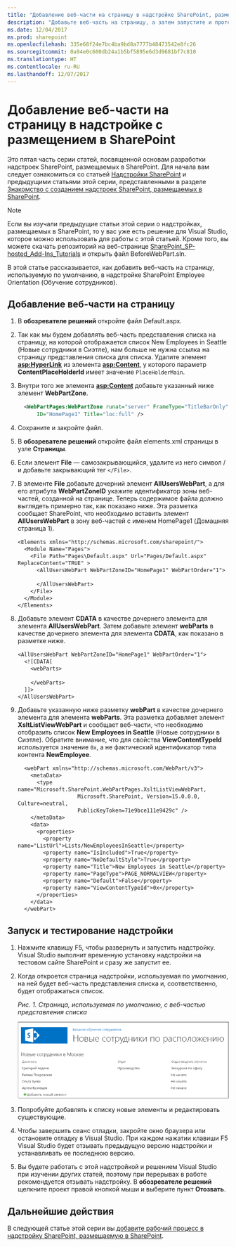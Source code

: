 ```yaml
---
title: "Добавление веб-части на страницу в надстройке SharePoint, размещаемой в SharePoint"
description: "Добавьте веб-часть на страницу, а затем запустите и протестируйте надстройку."
ms.date: 12/04/2017
ms.prod: sharepoint
ms.openlocfilehash: 335e68f24e7bc4ba9bd8a7777b48473542e8fc26
ms.sourcegitcommit: 0a94e0c600db24a1b5bf5895e6d3d9681bf7c810
ms.translationtype: HT
ms.contentlocale: ru-RU
ms.lasthandoff: 12/07/2017
---
```

# <a name="add-a-web-part-to-a-page-in-a-sharepoint-hosted-sharepoint-add-in"></a>Добавление веб-части на страницу в надстройке с размещением в SharePoint

Это пятая часть серии статей, посвященной основам разработки надстроек SharePoint, размещаемых в SharePoint. Для начала вам следует ознакомиться со статьей [Надстройки SharePoint](sharepoint-add-ins.md) и предыдущими статьями этой серии, представленными в разделе [Знакомство с созданием надстроек SharePoint, размещаемых в SharePoint](get-started-creating-sharepoint-hosted-sharepoint-add-ins.md#Nextsteps). 
    
> [!NOTE]
> Если вы изучали предыдущие статьи этой серии о надстройках, размещаемых в SharePoint, то у вас уже есть решение для Visual Studio, которое можно использовать для работы с этой статьей. Кроме того, вы можете скачать репозиторий на веб-странице [SharePoint_SP-hosted_Add-Ins_Tutorials](https://github.com/OfficeDev/SharePoint_SP-hosted_Add-Ins_Tutorials) и открыть файл BeforeWebPart.sln.

В этой статье рассказывается, как добавить веб-часть на страницу, используемую по умолчанию, в надстройке SharePoint Employee Orientation (Обучение сотрудников).

## <a name="add-a-web-part-to-a-page"></a>Добавление веб-части на страницу

1. В **обозревателе решений** откройте файл Default.aspx. 

2. Так как мы будем добавлять веб-часть представления списка на страницу, на которой отображается список New Employees in Seattle (Новые сотрудники в Сиэтле), нам больше не нужна ссылка на страницу представления списка для списка. Удалите элемент **<asp:HyperLink>** из элемента **<asp:Content>**, у которого параметр **ContentPlaceHolderId** имеет значение `PlaceHolderMain`. 

3. Внутри того же элемента **<asp:Content>** добавьте указанный ниже элемент **WebPartZone**. 
    
    ```XML
      <WebPartPages:WebPartZone runat="server" FrameType="TitleBarOnly" 
          ID="HomePage1" Title="loc:full" />
    ```

4. Сохраните и закройте файл.

5. В **обозревателе решений** откройте файл elements.xml страницы в узле **Страницы**.

6. Если элемент **File** — самозакрывающийся, удалите из него символ / и добавьте закрывающий тег `</File>`.

7. В элементе **File** добавьте дочерний элемент **AllUsersWebPart**, а для его атрибута **WebPartZoneID** укажите идентификатор зоны веб-частей, созданной на странице. Теперь содержимое файла должно выглядеть примерно так, как показано ниже. Эта разметка сообщает SharePoint, что необходимо вставить элемент **AllUsersWebPart** в зону веб-частей с именем HomePage1 (Домашняя страница 1).
    
    ```
    <Elements xmlns="http://schemas.microsoft.com/sharepoint/">
      <Module Name="Pages">
        <File Path="Pages\Default.aspx" Url="Pages/Default.aspx" ReplaceContent="TRUE" >
          <AllUsersWebPart WebPartZoneID="HomePage1" WebPartOrder="1">

          </AllUsersWebPart>
        </File>
      </Module>
    </Elements>

    ```

8. Добавьте элемент **CDATA** в качестве дочернего элемента для элемента **AllUsersWebPart**. Затем добавьте элемент **webParts** в качестве дочернего элемента для элемента **CDATA**, как показано в разметке ниже. 
    
    ```
    <AllUsersWebPart WebPartZoneID="HomePage1" WebPartOrder="1">
      <![CDATA[
        <webParts>

        </webParts>
      ]]>
    </AllUsersWebPart>
    ```

9. Добавьте указанную ниже разметку **webPart** в качестве дочернего элемента для элемента **webParts**. Эта разметка добавляет элемент **XsltListViewWebPart** и сообщает веб-части, что необходимо отобразить список **New Employees in Seattle** (Новые сотрудники в Сиэтле). Обратите внимание, что для свойства **ViewContentTypeId** используется значение `0x`, а не фактический идентификатор типа контента **NewEmployee**.
    
    ```
      <webPart xmlns="http://schemas.microsoft.com/WebPart/v3">
        <metaData>
          <type name="Microsoft.SharePoint.WebPartPages.XsltListViewWebPart, 
                       Microsoft.SharePoint, Version=15.0.0.0, Culture=neutral, 
                       PublicKeyToken=71e9bce111e9429c" />
        </metaData>
        <data>
          <properties>
            <property name="ListUrl">Lists/NewEmployeesInSeattle</property>
            <property name="IsIncluded">True</property>
            <property name="NoDefaultStyle">True</property>
            <property name="Title">New Employees in Seattle</property>
            <property name="PageType">PAGE_NORMALVIEW</property>
            <property name="Default">False</property>
            <property name="ViewContentTypeId">0x</property>
          </properties>
        </data>
      </webPart>
    ```


## <a name="run-and-test-the-add-in"></a>Запуск и тестирование надстройки

1. Нажмите клавишу F5, чтобы развернуть и запустить надстройку. Visual Studio выполнит временную установку надстройки на тестовом сайте SharePoint и сразу же запустит ее. 

2. Когда откроется страница надстройки, используемая по умолчанию, на ней будет веб-часть представления списка и, соответственно, будет отображаться список. 
    
   *Рис. 1. Страница, используемая по умолчанию, с веб-частью представления списка*

   ![Страница надстройки, используемая по умолчанию, на которой в веб-части отображается список New Employees in Seattle (Новые сотрудники в Сиэтле).](../images/31e8e4b1-e2e6-416b-b360-9979a1f16fc7.PNG)

3. Попробуйте добавлять к списку новые элементы и редактировать существующие.

4. Чтобы завершить сеанс отладки, закройте окно браузера или остановите отладку в Visual Studio. При каждом нажатии клавиши F5 Visual Studio будет отзывать предыдущую версию надстройки и устанавливать ее последнюю версию.

5. Вы будете работать с этой надстройкой и решением Visual Studio при изучении других статей, поэтому при перерывах в работе рекомендуется отзывать надстройку. В **обозревателе решений** щелкните проект правой кнопкой мыши и выберите пункт **Отозвать**.


## <a name="next-steps"></a>Дальнейшие действия 
<a name="Nextsteps"> </a>

В следующей статье этой серии вы [добавите рабочий процесс в надстройку SharePoint, размещаемую в SharePoint](add-a-workflow-to-a-sharepoint-hosted-sharepoint-add-in.md).
 

 

